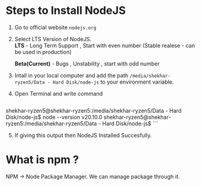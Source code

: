 # Steps to Install NodeJS

1. Go to official website `nodejs.org`

2. Select LTS Version of NodeJS. <br/>
    <b>LTS</b> - Long Term Support , Start with even number (Stable realese - can be used in production) 

   <b>Beta(Current)</b> - Bugs , Unstability , start with odd number

3. Intall in your local computer and add the path `/media/shekhar-ryzen5/Data - Hard Disk/node-js` to your environment variable.

4. Open Terminal and write command

    ```javascript
  shekhar-ryzen5@shekhar-ryzen5:/media/shekhar-ryzen5/Data - Hard Disk/node-js$ node --version
    v20.10.0
  shekhar-ryzen5@shekhar-ryzen5:/media/shekhar-ryzen5/Data - Hard Disk/node-js$ 
    ```

5. If giving this output then NodeJS Installed Succesfully.

# What is npm ?

NPM -> Node Package Manager. We can manage package through it.